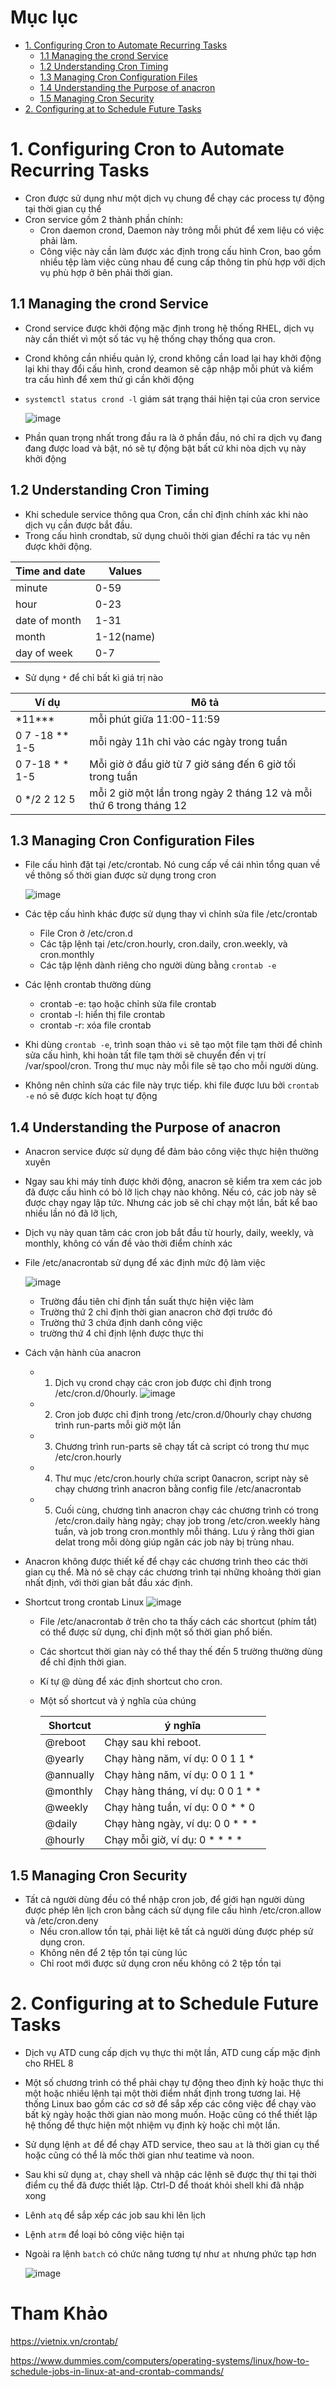 # Mục lục
- [1. Configuring Cron to Automate Recurring Tasks ](#1)
  - [1.1 Managing the crond Service](#11)
  - [1.2 Understanding Cron Timing](#12)
  - [1.3 Managing Cron Configuration Files](#13)
  - [1.4 Understanding the Purpose of anacron](#14)
  - [1.5 Managing Cron Security](#15)
- [2. Configuring at to Schedule Future Tasks](#2)

<a name = '1'></a>
# 1. Configuring Cron to Automate Recurring Tasks
- Cron được sử dụng như một dịch vụ chung để chạy các process tự động tại thời gian cụ thể
- Cron service gồm 2 thành phần chính: 
  - Cron daemon crond,  Daemon này trông mỗi phút để xem liệu có việc phải làm. 
  - Công việc này cần làm được xác định trong cấu hình Cron, bao gồm nhiều tệp làm việc cùng nhau để cung cấp thông tin phù hợp với dịch vụ phù hợp ở bên phải thời gian.

<a name = '11'></a>
## 1.1 Managing the crond Service
- Crond service được khởi động mặc định trong hệ thống RHEL, dịch vụ này cần thiết vì một số tác vụ hệ thống chạy thống qua cron.
- Crond không cần nhiều quản lý, crond không cần load lại hay khởi động lại khi thay đổi cấu hình, crond deamon sẽ cập nhập mỗi phút và kiểm tra cấu hình để xem thứ gì cần khởi động

- `systemctl status crond -l` giám sát trạng thái hiện tại của cron service

  ![image](image/Screenshot_70.png)

- Phần quan trọng nhất trong đầu ra là ở phần đầu, nó chỉ ra dịch vụ đang đang được load và bật, nó sẽ tự động bật bất cứ khi nòa dịch vụ này khởi động 

<a name = '12'></a>
## 1.2 Understanding Cron Timing

- Khi schedule service thông qua Cron, cần chỉ định chính xác khi nào dịch vụ cần được bắt đầu.
- Trong cấu hình crondtab, sử dụng chuõi thời gian đểchỉ ra tác vụ nên được khởi động. 

Time and date | Values 
---|---
minute | 0-59
hour | 0-23 
date of month | 1-31
month | 1-12(name)
day of week | 0-7

- Sử dụng `*` để chỉ bất kì giá trị nào

Ví dụ | Mô tả
---|---
\*11*** | mỗi phút giữa 11:00-11:59
0 7 -18 ** 1-5  | mỗi ngày 11h chỉ vào các ngày trong tuần 
0 7-18 * * 1-5 |Mỗi giờ ở đầu giờ từ 7 giờ sáng đến 6 giờ tối trong tuần 
0 */2 2 12 5| mỗi 2 giờ một lần trong ngày 2 tháng 12 và mỗi thứ 6 trong tháng 12 

<a name = '13'></a>
## 1.3 Managing Cron Configuration Files

- File cấu hình đặt tại /etc/crontab. Nó cung cấp về cái nhìn tổng quan về về thông số thời gian được sử dụng  trong  cron
 
  ![image](image/Screenshot_71.png)

- Các tệp cấu hình khác được sử dụng thay vì chỉnh sửa file /etc/crontab
  - File Cron ở /etc/cron.d
  - Các tập lệnh tại  /etc/cron.hourly, cron.daily, cron.weekly, và cron.monthly
  - Các tập lệnh dành riêng cho người dùng bằng `crontab -e`
- Các lệnh crontab thường dùng
  - crontab -e: tạo hoặc chỉnh sửa file crontab 
  - crontab -l: hiển thị file crontab 
  - crontab -r: xóa file crontab
- Khi dùng `crontab -e`, trình soạn thảo `vi` sẽ tạo một file tạm thời để chỉnh sửa cấu hình, khi hoàn tất file tạm thời sẽ chuyển đến vị trí /var/spool/cron. Trong thư mục này mỗi file sẽ tạo cho mỗi người dùng.
- Không nên chỉnh sửa các file này trực tiếp. khi file được lưu bởi `crontab -e` nó sẽ được kích hoạt tự động



<a name = '14'></a>
## 1.4 Understanding the Purpose of anacron
- Anacron service được sử dụng để đảm bảo công việc thực hiện thường xuyên
- Ngay sau khi máy tính được khởi động, anacron sẽ kiểm tra xem các job đã được cấu hình có bỏ lỡ lịch chạy nào không. Nếu có, các job này sẽ được chạy ngay lập tức. Nhưng các job sẽ chỉ chạy một lần, bất kể bao nhiều lần nó đã lỡ lịch,

- Dịch vụ này quan tâm các cron job bắt đầu từ hourly, daily, weekly, và  monthly, không có vấn đề vào thời điểm chính xác
- File /etc/anacrontab sử dụng để xác định mức độ làm việc

  ![image](image/Screenshot_72.png)

  - Trường đầu tiên chỉ định tần suất thực hiện việc làm 
  - Trường thứ 2 chỉ định thời gian anacron chờ đợi trước đó  
  - Trường thứ 3 chứa định danh công việc
  - trường thứ 4 chỉ định lệnh được thực thi
- Cách vận hành của anacron
  - 1. Dịch vụ crond chạy các cron job được chỉ định trong /etc/cron.d/0hourly.
    ![image](image/Screenshot_162.png)
  - 2. Cron job được chỉ định trong /etc/cron.d/0hourly chạy chương trình run-parts mỗi giờ một lần
  - 3. Chương trình run-parts sẽ chạy tất cả script có trong thư mục /etc/cron.hourly
  - 4. Thư mục /etc/cron.hourly chứa script 0anacron, script này sẽ chạy chương trình anacron bằng config file /etc/anacrontab

  - 5. Cuối cùng, chương tình anacron chạy các chương trình có trong /etc/cron.daily hàng ngày; chạy job trong /etc/cron.weekly hàng tuần, và job trong cron.monthly mỗi tháng. Lưu ý rằng thời gian delat trong mỗi dòng giúp ngăn các job này bị trùng nhau.
- Anacron không được thiết kế để chạy các chương trình theo các thời gian cụ thể. Mà nó sẽ chạy các chương trình tại những khoảng thời gian nhất định, với thời gian bắt đầu xác định.

- Shortcut trong crontab Linux
    ![image](image/Screenshot_163.png)
  - File /etc/anacrontab ở trên cho ta thấy cách các shortcut (phím tắt) có thể được sử dụng, chỉ định một số thời gian phổ biến.
  - Các shortcut thời gian này có thể thay thế đến 5 trường thường dùng để chỉ định thời gian. 
  - Kí tự @ dùng để xác định shortcut cho cron.
  - Một số shortcut và ý nghĩa của chúng 

    Shortcut | ý nghĩa
    ---|---
    @reboot | Chạy sau khi reboot.
    @yearly | Chạy hàng năm, ví dụ: 0 0 1 1 *
    @annually | Chạy hàng năm, ví dụ: 0 0 1 1 *
    @monthly | Chạy hàng tháng, ví dụ: 0 0 1 * *
    @weekly | Chạy hàng tuần, ví dụ: 0 0 * * 0
    @daily | Chạy hàng ngày, ví dụ: 0 0 * * *
    @hourly | Chạy mỗi giờ, ví dụ: 0 * * * *

<a name = '15'></a>
## 1.5 Managing Cron Security

- Tất cả người dùng đều có thể nhập cron job, để giới hạn người dùng được phép lên lịch cron bằng cách sử dụng file cấu hình /etc/cron.allow và /etc/cron.deny
  - Nếu cron.allow tồn tại, phải liệt kê tất cả người dùng được phép sử dụng cron.
  - Không nên để 2 tệp tồn tại cùng lúc 
  - Chỉ root mới được sử dụng cron nếu không có 2 tệp tồn tại

<a name = '2'></a>
# 2. Configuring at to Schedule Future Tasks

- Dịch vụ ATD cung cấp dịch vụ thực thi một lần, ATD cung cấp mặc định cho RHEL 8 
- Một số chương trình có thể phải chạy tự động theo định kỳ hoặc thực thi một hoặc nhiều lệnh tại một thời điểm nhất định trong tương lai. Hệ thống Linux  bao gồm các cơ sở để sắp xếp các công việc để chạy vào bất kỳ ngày hoặc thời gian nào mong muốn. Hoặc cũng có thể thiết lập hệ thống để thực hiện một nhiệm vụ định kỳ hoặc chỉ một lần. 
- Sử dụng lệnh `at` để để chạy ATD service, theo sau `at` là thời gian cụ thể hoặc cũng có thể là  mốc thời gian  như teatime và noon. 
- Sau khi sử dụng `at`, chạy shell và nhập các lệnh sẽ được thự thi tại thời điểm cụ thể đã được thiết lập. Ctrl-D  để thoát khỏi shell khi đã nhập xong 
- Lênh `atq` để sắp xếp các job sau khi lên lịch
- Lệnh `atrm` để loại bỏ công việc hiện tại
- Ngoài ra lệnh `batch` có chức năng tương tự như `at` nhưng phức tạp hơn
 
   ![image](image/Screenshot_73.png)



# Tham Khảo

https://vietnix.vn/crontab/

https://www.dummies.com/computers/operating-systems/linux/how-to-schedule-jobs-in-linux-at-and-crontab-commands/